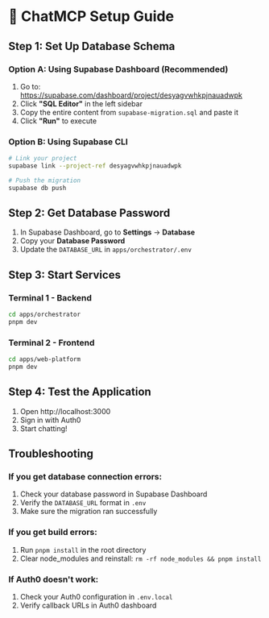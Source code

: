 # 🚀 ChatMCP Setup Guide

## Step 1: Set Up Database Schema

### Option A: Using Supabase Dashboard (Recommended)
1. Go to: https://supabase.com/dashboard/project/desyagvwhkpjnauadwpk
2. Click **"SQL Editor"** in the left sidebar
3. Copy the entire content from `supabase-migration.sql` and paste it
4. Click **"Run"** to execute

### Option B: Using Supabase CLI
```bash
# Link your project
supabase link --project-ref desyagvwhkpjnauadwpk

# Push the migration
supabase db push
```

## Step 2: Get Database Password
1. In Supabase Dashboard, go to **Settings** → **Database**
2. Copy your **Database Password**
3. Update the `DATABASE_URL` in `apps/orchestrator/.env`

## Step 3: Start Services

### Terminal 1 - Backend
```bash
cd apps/orchestrator
pnpm dev
```

### Terminal 2 - Frontend
```bash
cd apps/web-platform
pnpm dev
```

## Step 4: Test the Application
1. Open http://localhost:3000
2. Sign in with Auth0
3. Start chatting!

## Troubleshooting

### If you get database connection errors:
1. Check your database password in Supabase Dashboard
2. Verify the `DATABASE_URL` format in `.env`
3. Make sure the migration ran successfully

### If you get build errors:
1. Run `pnpm install` in the root directory
2. Clear node_modules and reinstall: `rm -rf node_modules && pnpm install`

### If Auth0 doesn't work:
1. Check your Auth0 configuration in `.env.local`
2. Verify callback URLs in Auth0 dashboard 